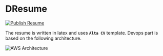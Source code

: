 # DResume

[![Publish Resume](https://github.com/shaiq-dev/Resume/actions/workflows/publish.yml/badge.svg?branch=main)](https://github.com/shaiq-dev/Resume/actions/workflows/build.yml)

The resume is written in latex and uses **`Alta CV`** template. Devops part is based on the following architecture.

![AWS Architecture](https://miro.medium.com/v2/resize:fit:1400/format:webp/1*Gz9X2QurWw4B9gvroJgHYA.jpeg)


